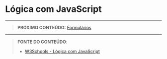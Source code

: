 # Lógica com JavaScript





***

> **PRÓXIMO CONTEÚDO:** [Formulários](/conteudo/10-formularios)

***


> **FONTE DO CONTEÚDO**:
>
> - [W3Schools - Lógica com JavaScript](https://www.w3schools.com/html/html_scripts.asp)